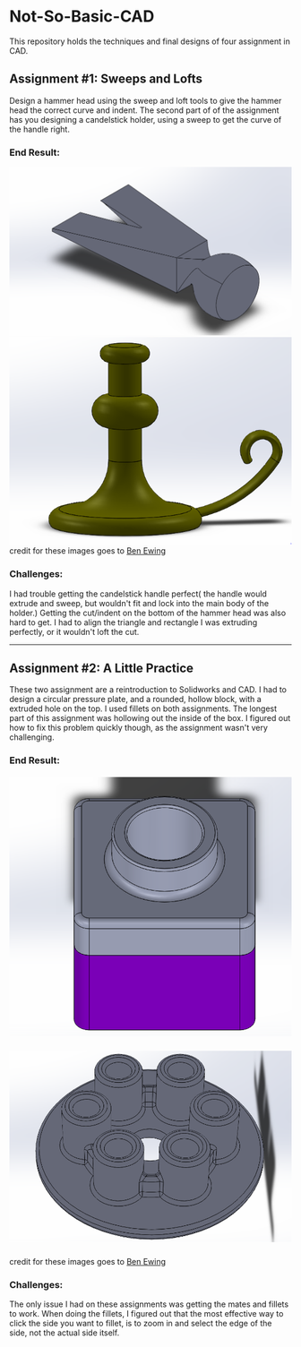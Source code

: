 # Not-So-Basic-CAD

This repository holds the techniques and final designs of four assignment in CAD.

## Assignment #1: Sweeps and Lofts

Design a hammer head using the sweep and loft tools to give the hammer head the correct curve and indent. The second part of 
of the assignment has you designing a candelstick holder, using a sweep to get the curve of the handle right.

### End Result: 
![lofts](https://github.com/bewing09/NotSoBasicCad/blob/master/media/lofts.PNG)
![sweeps](https://github.com/bewing09/NotSoBasicCad/blob/master/media/sweeps.PNG)
credit for these images goes to [Ben Ewing](https://github.com/bewing09/NotSoBasicCad)

### Challenges:
I had trouble getting the candelstick handle perfect( the handle would extrude and sweep, but wouldn't fit and lock into the main body of the holder.) Getting the cut/indent on the bottom of the hammer head was also hard to get. I had to align the triangle and rectangle I was extruding perfectly, or it wouldn't loft the cut.

---------------------------------------------------------------------------

## Assignment #2: A Little Practice

These two assignment are a reintroduction to Solidworks and CAD. I had to design a circular pressure plate, and a rounded, hollow block, with a extruded hole on the top. I used fillets on both assignments. The longest part of this assignment was hollowing out the inside of the box. I figured out how to fix this problem quickly though, as the assignment wasn't very challenging. 

### End Result: 
##### ![lego](https://github.com/bewing09/NotSoBasicCad/blob/master/media/lego.PNG)
##### ![Alittlepractice](https://github.com/bewing09/NotSoBasicCad/blob/master/media/ALittlePractice.PNG)
credit for these images goes to [Ben Ewing](https://github.com/bewing09/NotSoBasicCad)

### Challenges:
The only issue I had on these assignments was getting the mates and fillets to work. When doing the fillets, I figured out that the most effective way to click the side you want to fillet, is to zoom in and select the edge of the side, not the actual side itself.

